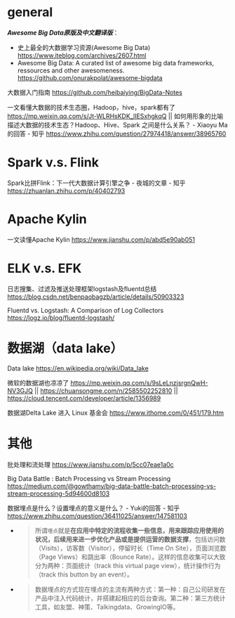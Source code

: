 
# general

***Awesome Big Data原版及中文翻译版***：
- 史上最全的大数据学习资源(Awesome Big Data) https://www.iteblog.com/archives/2607.html
- Awesome Big Data: A curated list of awesome big data frameworks, ressources and other awesomeness. https://github.com/onurakpolat/awesome-bigdata

大数据入门指南 https://github.com/heibaiying/BigData-Notes

一文看懂大数据的技术生态圈，Hadoop，hive，spark都有了 https://mp.weixin.qq.com/s/Jt-WLRHsKDK_lIESxhgkqQ || 如何用形象的比喻描述大数据的技术生态？Hadoop、Hive、Spark 之间是什么关系？ - Xiaoyu Ma的回答 - 知乎 https://www.zhihu.com/question/27974418/answer/38965760

# Spark v.s. Flink

Spark比拼Flink：下一代大数据计算引擎之争 - 夜城的文章 - 知乎 https://zhuanlan.zhihu.com/p/40402793

# Apache Kylin

一文读懂Apache Kylin https://www.jianshu.com/p/abd5e90ab051

# ELK v.s. EFK

日志搜集、过滤及推送处理框架logstash及fluentd总结 https://blog.csdn.net/benpaobagzb/article/details/50903323

Fluentd vs. Logstash: A Comparison of Log Collectors https://logz.io/blog/fluentd-logstash/

# 数据湖（data lake）

Data lake https://en.wikipedia.org/wiki/Data_lake

微软的数据湖也凉凉了 https://mp.weixin.qq.com/s/9sLeLnzjsrgnQwH-NV3GJQ || https://chuansongme.com/n/2585502252810 || https://cloud.tencent.com/developer/article/1356989

数据湖Delta Lake 进入 Linux 基金会 https://www.ithome.com/0/451/179.htm

# 其他

批处理和流处理 https://www.jianshu.com/p/5cc07eae1a0c

Big Data Battle : Batch Processing vs Stream Processing https://medium.com/@gowthamy/big-data-battle-batch-processing-vs-stream-processing-5d94600d8103

数据埋点是什么？设置埋点的意义是什么？ - Yuki的回答 - 知乎 https://www.zhihu.com/question/36411025/answer/147581103
- > 所谓`埋点`就是**在应用中特定的流程收集一些信息，用来跟踪应用使用的状况，后续用来进一步优化产品或是提供运营的数据支撑**，包括访问数（Visits），访客数（Visitor），停留时长（Time On Site），页面浏览数（Page Views）和跳出率（Bounce Rate）。这样的信息收集可以大致分为两种：页面统计（track this virtual page view），统计操作行为（track this button by an event）。 
- > 数据埋点的方式现在埋点的主流有两种方式：第一种：自己公司研发在产品中注入代码统计，并搭建起相应的后台查询。第二种：第三方统计工具，如友盟、神策、Talkingdata、GrowingIO等。
